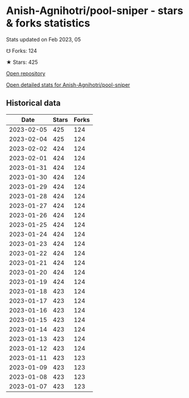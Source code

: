 # Anish-Agnihotri/pool-sniper - stars & forks statistics

Stats updated on Feb 2023, 05

☋ Forks: 124

★ Stars: 425

[Open repository](https://github.com/Anish-Agnihotri/pool-sniper)

[Open detailed stats for Anish-Agnihotri/pool-sniper](https://reviewgithub.com/rep/Anish-Agnihotri/pool-sniper)

## Historical data
| Date | Stars | Forks |
|------|-------|-------|
| 2023-02-05 | 425 | 124 | 
| 2023-02-04 | 425 | 124 | 
| 2023-02-02 | 424 | 124 | 
| 2023-02-01 | 424 | 124 | 
| 2023-01-31 | 424 | 124 | 
| 2023-01-30 | 424 | 124 | 
| 2023-01-29 | 424 | 124 | 
| 2023-01-28 | 424 | 124 | 
| 2023-01-27 | 424 | 124 | 
| 2023-01-26 | 424 | 124 | 
| 2023-01-25 | 424 | 124 | 
| 2023-01-24 | 424 | 124 | 
| 2023-01-23 | 424 | 124 | 
| 2023-01-22 | 424 | 124 | 
| 2023-01-21 | 424 | 124 | 
| 2023-01-20 | 424 | 124 | 
| 2023-01-19 | 424 | 124 | 
| 2023-01-18 | 423 | 124 | 
| 2023-01-17 | 423 | 124 | 
| 2023-01-16 | 423 | 124 | 
| 2023-01-15 | 423 | 124 | 
| 2023-01-14 | 423 | 124 | 
| 2023-01-13 | 423 | 124 | 
| 2023-01-12 | 423 | 124 | 
| 2023-01-11 | 423 | 123 | 
| 2023-01-09 | 423 | 123 | 
| 2023-01-08 | 423 | 123 | 
| 2023-01-07 | 423 | 123 | 

